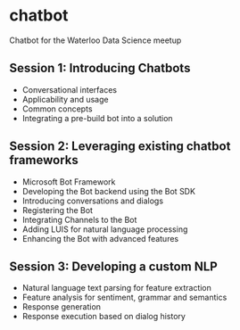 # chatbot

Chatbot for the Waterloo Data Science meetup

## Session 1: Introducing Chatbots
- Conversational interfaces
- Applicability and usage
- Common concepts
- Integrating a pre-build bot into a solution

## Session 2: Leveraging existing chatbot frameworks
- Microsoft Bot Framework
- Developing the Bot backend using the Bot SDK
- Introducing conversations and dialogs
- Registering the Bot
- Integrating Channels to the Bot
- Adding LUIS for natural language processing
- Enhancing the Bot with advanced features

## Session 3: Developing a custom NLP
- Natural language text parsing for feature extraction
- Feature analysis for sentiment, grammar and semantics
- Response generation
- Response execution based on dialog history

